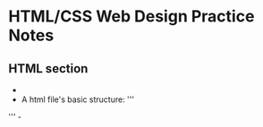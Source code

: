 # HTML/CSS Web Design Practice Notes

## HTML section
 - <!-- This is a comment section-->
 - A html file's basic structure:
'''
<!DOCTYPE HTML>
<html>
<head>
<!--head part is used for title, link, etc.-->
</head>
<body>
<!--body part is used for cotent. -->
</body>
</html>
'''
 - 
